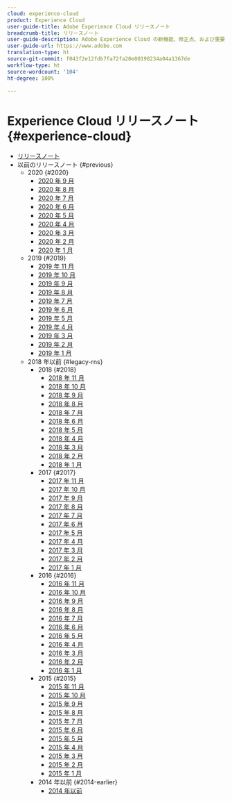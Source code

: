 ```yaml
---
cloud: experience-cloud
product: Experience Cloud
user-guide-title: Adobe Experience Cloud リリースノート
breadcrumb-title: リリースノート
user-guide-description: Adobe Experience Cloud の新機能、修正点、および重要な注意事項について学びます。
user-guide-url: https://www.adobe.com
translation-type: ht
source-git-commit: f043f2e12fdb7fa72fa20e00198234a04a1367de
workflow-type: ht
source-wordcount: '104'
ht-degree: 100%

---
```



# Experience Cloud リリースノート {#experience-cloud}

+ [リリースノート](current.md)
+ 以前のリリースノート {#previous}
   + 2020 {#2020}
      + [2020 年 9 月](c-legacy-releases/2020/09102020.md)
      + [2020 年 8 月](c-legacy-releases/2020/08132020.md)
      + [2020 年 7 月](c-legacy-releases/2020/07162020.md)
      + [2020 年 6 月](c-legacy-releases/2020/06182020.md)
      + [2020 年 5 月](c-legacy-releases/2020/05212020.md)
      + [2020 年 4 月](c-legacy-releases/2020/04162020.md)
      + [2020 年 3 月](c-legacy-releases/2020/03122020.md)
      + [2020 年 2 月](c-legacy-releases/2020/02202020.md)
      + [2020 年 1 月](c-legacy-releases/2020/01162020.md)
   + 2019 {#2019}
      + [2019 年 11 月](c-legacy-releases/2019/10312019.md)
      + [2019 年 10 月](c-legacy-releases/2019/10102019.md)
      + [2019 年 9 月](c-legacy-releases/2019/09122019.md)
      + [2019 年 8 月](c-legacy-releases/2019/08082019.md)
      + [2019 年 7 月](c-legacy-releases/2019/07182019.md)
      + [2019 年 6 月](c-legacy-releases/2019/06132019.md)
      + [2019 年 5 月](c-legacy-releases/2019/05092019.md)
      + [2019 年 4 月](c-legacy-releases/2019/04112019.md)
      + [2019 年 3 月](c-legacy-releases/2019/03072019.md)
      + [2019 年 2 月](c-legacy-releases/2019/02072019.md)
      + [2019 年 1 月](c-legacy-releases/2019/01172019.md)
   + 2018 年以前 {#legacy-rns}
      + 2018 {#2018}
         + [2018 年 11 月](c-legacy-releases/2018/11012018.md)
         + [2018 年 10 月](c-legacy-releases/2018/10112018.md)
         + [2018 年 9 月](c-legacy-releases/2018/09132018.md)
         + [2018 年 8 月](c-legacy-releases/2018/08092018.md)
         + [2018 年 7 月](c-legacy-releases/2018/07192018.md)
         + [2018 年 6 月](c-legacy-releases/2018/06142018.md)
         + [2018 年 5 月](c-legacy-releases/2018/05102018.md)
         + [2018 年 4 月](c-legacy-releases/2018/04122018.md)
         + [2018 年 3 月](c-legacy-releases/2018/03082018.md)
         + [2018 年 2 月](c-legacy-releases/2018/02082018.md)
         + [2018 年 1 月](c-legacy-releases/2018/01182018.md)
      + 2017 {#2017}
         + [2017 年 11 月](c-legacy-releases/2017/11092017.md)
         + [2017 年 10 月](c-legacy-releases/2017/10262017.md)
         + [2017 年 9 月](c-legacy-releases/2017/09212017.md)
         + [2017 年 8 月](c-legacy-releases/2017/08172017.md)
         + [2017 年 7 月](c-legacy-releases/2017/07202017.md)
         + [2017 年 6 月](c-legacy-releases/2017/06082017.md)
         + [2017 年 5 月](c-legacy-releases/2017/05182017.md)
         + [2017 年 4 月](c-legacy-releases/2017/04202017.md)
         + [2017 年 3 月](c-legacy-releases/2017/03092017.md)
         + [2017 年 2 月](c-legacy-releases/2017/02162017.md)
         + [2017 年 1 月](c-legacy-releases/2017/01192017.md)
      + 2016 {#2016}
         + [2016 年 11 月](c-legacy-releases/2016/11102016.md)
         + [2016 年 10 月](c-legacy-releases/2016/10202016.md)
         + [2016 年 9 月](c-legacy-releases/2016/09152016.md)
         + [2016 年 8 月](c-legacy-releases/2016/08182016.md)
         + [2016 年 7 月](c-legacy-releases/2016/07212016.md)
         + [2016 年 6 月](c-legacy-releases/2016/06162016.md)
         + [2016 年 5 月](c-legacy-releases/2016/05192016.md)
         + [2016 年 4 月](c-legacy-releases/2016/04212016.md)
         + [2016 年 3 月](c-legacy-releases/2016/03172016.md)
         + [2016 年 2 月](c-legacy-releases/2016/02182016.md)
         + [2016 年 1 月](c-legacy-releases/2016/01212016.md)
      + 2015 {#2015}
         + [2015 年 11 月](c-legacy-releases/2015/11052015.md)
         + [2015 年 10 月](c-legacy-releases/2015/10152015.md)
         + [2015 年 9 月](c-legacy-releases/2015/09172015.md)
         + [2015 年 8 月](c-legacy-releases/2015/08202015.md)
         + [2015 年 7 月](c-legacy-releases/2015/07162015.md)
         + [2015 年 6 月](c-legacy-releases/2015/06182015.md)
         + [2015 年 5 月](c-legacy-releases/2015/05212015.md)
         + [2015 年 4 月](c-legacy-releases/2015/04162015.md)
         + [2015 年 3 月](c-legacy-releases/2015/03192015.md)
         + [2015 年 2 月](c-legacy-releases/2015/02192015.md)
         + [2015 年 1 月](c-legacy-releases/2015/01152015.md)
      + 2014 年以前 {#2014-earlier}
         + [2014 年以前](c-legacy-releases/2014-earlier.md)